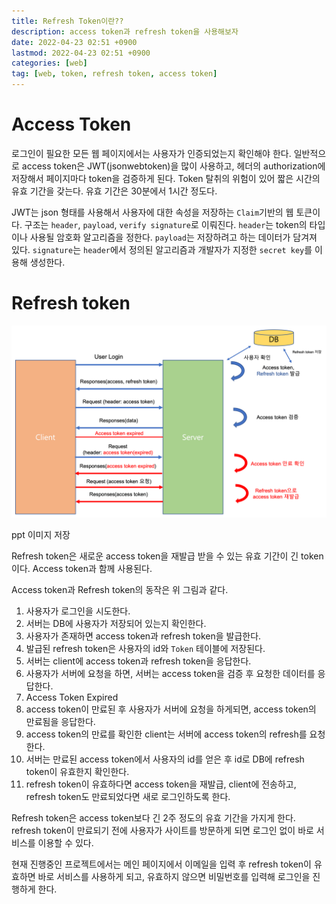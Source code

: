 ```yaml
---
title: Refresh Token이란??
description: access token과 refresh token을 사용해보자
date: 2022-04-23 02:51 +0900
lastmod: 2022-04-23 02:51 +0900
categories: [web]
tag: [web, token, refresh token, access token]
---
```


# Access Token

로그인이 필요한 모든 웹 페이지에서는 사용자가 인증되었는지 확인해야 한다. 일반적으로 access token은 JWT(jsonwebtoken)을 많이 사용하고, 헤더의 authorization에 저장해서 페이지마다 token을 검증하게 된다. Token 탈취의 위험이 있어 짧은 시간의 유효 기간을 갖는다. 유효 기간은 30분에서 1시간 정도다.

JWT는 json 형태를 사용해서 사용자에 대한 속성을 저장하는 `Claim`기반의 웹 토큰이다. 구조는 `header`, `payload`, `verify signature`로 이뤄진다. `header`는 token의 타입이나 사용될 암호화 알고리즘을 정한다. `payload`는 저장하려고 하는 데이터가 담겨져 있다. `signature`는 `header`에서 정의된 알고리즘과 개발자가 지정한 `secret key`를 이용해 생성한다.

# Refresh token

![ppt 이미지 저장](./refresh4.png)

ppt 이미지 저장

Refresh token은 새로운 access token을 재발급 받을 수 있는 유효 기간이 긴 token이다. Access token과 함께 사용된다.

Access token과 Refresh token의 동작은 위 그림과 같다.

1. 사용자가 로그인을 시도한다.
2. 서버는 DB에 사용자가 저장되어 있는지 확인한다.
3. 사용자가 존재하면 access token과 refresh token을 발급한다.
4. 발급된 refresh token은 사용자의 id와 `Token` 테이블에 저장된다.
5. 서버는 client에 access token과 refresh token을 응답한다.
6. 사용자가 서버에 요청을 하면, 서버는 access token을 검증 후 요청한 데이터를 응답한다.
7. Access Token Expired
8. access token이 만료된 후 사용자가 서버에 요청을 하게되면, access token의 만료됨을 응답한다.
9. access token의 만료를 확인한 client는 서버에 access token의 refresh를 요청한다.
10. 서버는 만료된 access token에서 사용자의 id를 얻은 후 id로 DB에 refresh token이 유효한지 확인한다.
11. refresh token이 유효하다면 access token을 재발급, client에 전송하고, refresh token도 만료되었다면 새로 로그인하도록 한다.

Refresh token은 access token보다 긴 2주 정도의 유효 기간을 가지게 한다. refresh token이 만료되기 전에 사용자가 사이트를 방문하게 되면 로그인 없이 바로 서비스를 이용할 수 있다.

현재 진행중인 프로젝트에서는 메인 페이지에서 이메일을 입력 후 refresh token이 유효하면 바로 서비스를 사용하게 되고, 유효하지 않으면 비밀번호를 입력해 로그인을 진행하게 한다.
